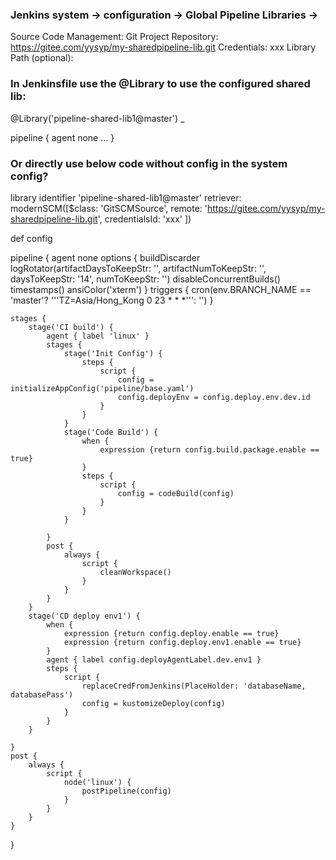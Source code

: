 ### Jenkins system -> configuration -> Global Pipeline Libraries -> 
Source Code Management: Git
Project Repository: https://gitee.com/yysyp/my-sharedpipeline-lib.git
Credentials: xxx
Library Path (optional): 


### In Jenkinsfile use the @Library to use the configured shared lib:
@Library('pipeline-shared-lib1@master') _

pipeline {
    agent none
    ...
}

### Or directly use below code without config in the system config?
library identifier 'pipeline-shared-lib1@master'
    retriever: modernSCM([$class: 'GitSCMSource',
                          remote: 'https://gitee.com/yysyp/my-sharedpipeline-lib.git',
                          credentialsId: 'xxx'
])

def config

pipeline {
    agent none
    options {
        buildDiscarder logRotator(artifactDaysToKeepStr: '', artifactNumToKeepStr: '', daysToKeepStr: '14', numToKeepStr: '')
        disableConcurrentBuilds()
        timestamps()
        ansiColor('xterm')
    }
    triggers {
        cron(env.BRANCH_NAME == 'master'? '''TZ=Asia/Hong_Kong 0 23 * * *''': '')
    }

    stages {
        stage('CI build') {
            agent { label 'linux' }
            stages {
                stage('Init Config') {
                    steps {
                        script {
                            config = initializeAppConfig('pipeline/base.yaml')
                            config.deployEnv = config.deploy.env.dev.id
                        }
                    }
                }
                stage('Code Build') {
                    when {
                        expression {return config.build.package.enable == true}
                    }
                    steps {
                        script {
                            config = codeBuild(config)
                        }
                    }
                }

            }
            post {
                always {
                    script {
                        cleanWorkspace()
                    }
                }
            }
        }
        stage('CD deploy env1') {
            when {
                expression {return config.deploy.enable == true}
                expression {return config.deploy.env1.enable == true}
            }
            agent { label config.deployAgentLabel.dev.env1 }
            steps {
                script {
                    replaceCredFromJenkins(PlaceHolder: 'databaseName, databasePass')
                    config = kustomizeDeploy(config)
                }
            }
        }

    }
    post {
        always {
            script {
                node('linux') {
                    postPipeline(config)
                }
            }
        }
    }
}

